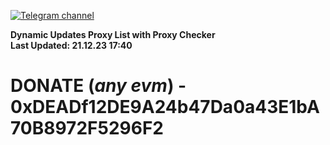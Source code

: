 [![Telegram channel](https://img.shields.io/endpoint?url=https://runkit.io/damiankrawczyk/telegram-badge/branches/master?url=https://t.me/n4z4v0d)](https://t.me/n4z4v0d) 

**Dynamic Updates Proxy List with Proxy Checker**  
**Last Updated: 21.12.23 17:40**

# DONATE (_any evm_) - 0xDEADf12DE9A24b47Da0a43E1bA70B8972F5296F2
